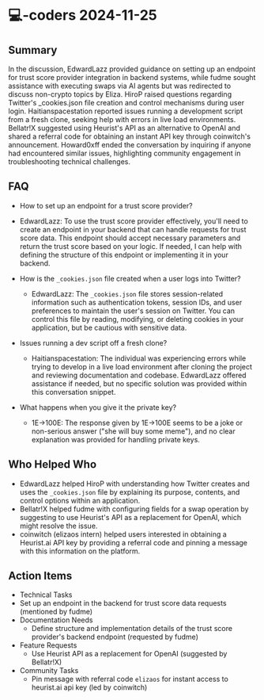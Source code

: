 # 💻-coders 2024-11-25

## Summary

In the discussion, EdwardLazz provided guidance on setting up an endpoint for trust score provider integration in backend systems, while fudme sought assistance with executing swaps via AI agents but was redirected to discuss non-crypto topics by Eliza. HiroP raised questions regarding Twitter's \_cookies.json file creation and control mechanisms during user login. Haitianspacestation reported issues running a development script from a fresh clone, seeking help with errors in live load environments. Bellatr!X suggested using Heurist's API as an alternative to OpenAI and shared a referral code for obtaining an instant API key through coinwitch's announcement. Howard0xff ended the conversation by inquiring if anyone had encountered similar issues, highlighting community engagement in troubleshooting technical challenges.

## FAQ

- How to set up an endpoint for a trust score provider?
- EdwardLazz: To use the trust score provider effectively, you'll need to create an endpoint in your backend that can handle requests for trust score data. This endpoint should accept necessary parameters and return the trust score based on your logic. If needed, I can help with defining the structure of this endpoint or implementing it in your backend.

- How is the `_cookies.json` file created when a user logs into Twitter?

    - EdwardLazz: The `_cookies.json` file stores session-related information such as authentication tokens, session IDs, and user preferences to maintain the user's session on Twitter. You can control this file by reading, modifying, or deleting cookies in your application, but be cautious with sensitive data.

- Issues running a dev script off a fresh clone?

    - Haitianspacestation: The individual was experiencing errors while trying to develop in a live load environment after cloning the project and reviewing documentation and codebase. EdwardLazz offered assistance if needed, but no specific solution was provided within this conversation snippet.

- What happens when you give it the private key?
    - 1E->100E: The response given by 1E->100E seems to be a joke or non-serious answer ("she will buy some meme"), and no clear explanation was provided for handling private keys.

## Who Helped Who

- EdwardLazz helped HiroP with understanding how Twitter creates and uses the `_cookies.json` file by explaining its purpose, contents, and control options within an application.
- Bellatr!X helped fudme with configuring fields for a swap operation by suggesting to use Heurist's API as a replacement for OpenAI, which might resolve the issue.
- coinwitch (elizaos intern) helped users interested in obtaining a Heurist.ai API key by providing a referral code and pinning a message with this information on the platform.

## Action Items

- Technical Tasks
- Set up an endpoint in the backend for trust score data requests (mentioned by fudme)
- Documentation Needs
    - Define structure and implementation details of the trust score provider's backend endpoint (requested by fudme)
- Feature Requests
    - Use Heurist API as a replacement for OpenAI (suggested by Bellatr!X)
- Community Tasks
    - Pin message with referral code `elizaos` for instant access to heurist.ai api key (led by coinwitch)

